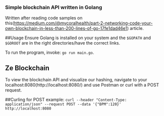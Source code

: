 ### Simple blockchain API written in Golang
Written after reading code samples on this(https://medium.com/@mycoralhealth/part-2-networking-code-your-own-blockchain-in-less-than-200-lines-of-go-17fe1dad46e1) article. 

##Usage
Ensure Golang is installed on your system and the ```$GOPATH``` and ```$GOROOT``` are in the right directories/have the correct links. 

To run the program, invoke: ```go run main.go```.

## Ze Blockchain

To view the blockchain API and visualize our hashing, navigate to your localhost:8080(http://localhost:8080/) and use Postman or curl with a POST request.

##Curling for POST example:
``` curl --header "Content-Type: application/json" --request POST --data '{"BPM":120}' http://localhost:8080 ```